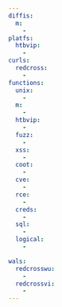 ```yaml
---
diffis:
  m:
    -
platfs:
  htbvip:
    -
curls:
  redcross:
    -
functions:
  unix:
    -
  m:
    -
  htbvip:
    -
  fuzz:
    -
  xss:
    -
  coot:
    -
  cve:
    -
  rce:
    -
  creds:
    -
  sql:
    -
  logical:
    -

wals:
  redcrosswu:
    -
  redcrossvi:
    -
---
```

